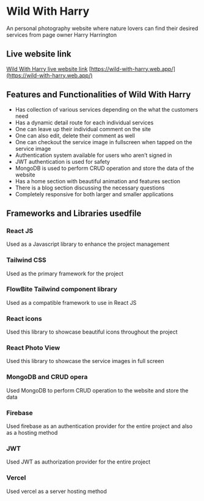 # Wild With Harry

An personal photography website where nature lovers can find their desired services from page owner Harry Harrington

## Live website link
[Wild With Harry live website link](https://wild-with-harry.web.app/)
[https://wild-with-harry.web.app/](https://wild-with-harry.web.app/)


## Features and Functionalities of Wild With Harry

* Has collection of various services depending on the what the customers need
* Has a dynamic detail route for each individual services
* One can leave up their individual comment on the site
* One can also edit, delete their comment as well
* One can checkout the service image in fullscreen when tapped on the service image
* Authentication system available for users who aren’t signed in
* JWT authentication is used for safety
* MongoDB is used to perform CRUD operation and store the data of the website
* Has a home section with beautiful animation and features section
* There is a blog section discussing the necessary questions
* Completely responsive for both larger and smaller applications


## Frameworks and Libraries usedfile
### React JS
Used as a Javascript library to enhance the project management
### Tailwind CSS
Used as the primary framework for the project
### FlowBite Tailwind component library
Used as a compatible framework to use in React JS
### React icons
Used this library to showcase beautiful icons throughout the project
### React Photo View
Used this library to showcase the service images in full screen
### MongoDB and CRUD opera
Used MongoDB to perform CRUD operation to the website and store the data
### Firebase
Used firebase as an authentication provider for the entire project and also as a hosting method
### JWT
Used JWT as authorization provider for the entire project
### Vercel
Used vercel as a server hosting method